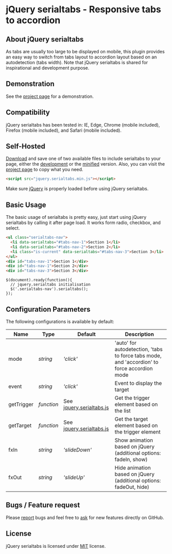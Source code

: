 # jQuery serialtabs - Responsive tabs to accordion

## About jQuery serialtabs
As tabs are usually too large to be displayed on mobile, this plugin provides an easy way to switch from tabs layout to accordion layout based on an autodetection (tabs width). Note that jQuery serialtabs is shared for inspirational and development purpose.


## Demonstration
See the [project page](https://github.meunierkevin.com/jquery-serialtabs/) for a demonstration.


## Compatibility
jQuery serialtabs has been tested in: IE, Edge, Chrome (mobile included), Firefox (mobile included), and Safari (mobile included).


## Self-Hosted
[Download](https://github.com/kevinmeunier/jquery-serialtabs/archive/master.zip) and save one of two available files to include serialtabs to your page, either the [development](https://github.com/kevinmeunier/jquery-serialtabs/blob/main/dist/jquery.serialtabs.js) or the [minified](https://github.com/kevinmeunier/jquery-serialtabs/blob/main/dist/jquery.serialtabs.min.js) version. Also, you can visit the [project page](https://github.meunierkevin.com/jquery-serialtabs/) to copy what you need.
```HTML
<script src="jquery.serialtabs.min.js"></script>
```

Make sure [jQuery](http://jquery.com) is properly loaded before using jQuery serialtabs. 


## Basic Usage
The basic usage of serialtabs is pretty easy, just start using jQuery serialtabs by calling it after page load. It works form radio, checkbox, and select.
```HTML
<ul class="serialtabs-nav">
  <li data-serialtabs="#tabs-nav-1">Section 1</li>
  <li data-serialtabs="#tabs-nav-2">Section 2</li>
  <li class="is-current" data-serialtabs="#tabs-nav-3">Section 3</li>
</ul>
<div id="tabs-nav-1">Section 1</div>
<div id="tabs-nav-1">Section 2</div>
<div id="tabs-nav-3">Section 3</div>
```
```JS
$(document).ready(function(){
  // jquery.serialtabs initialisation
  $('.serialtabs-nav').serialtabs();
});
```

  
## Configuration Parameters
The following configurations is available by default:

Name               | Type       | Default                             | Description
------------------ | ---------- | ----------------------------------- | -----------
mode               | *string*   | *'click'*                           | 'auto' for autodetection, 'tabs to force tabs mode, and 'accordion' to force accordion mode
event              | *string*   | *'click'*                           | Event to display the target
getTrigger         | *function* | See [jquery.serialtabs.js](https://github.com/kevinmeunier/jquery-serialtabs/blob/main/dist/jquery.serialtabs.js) | Get the trigger element based on the list
getTarget          | *function* | See [jquery.serialtabs.js](https://github.com/kevinmeunier/jquery-serialtabs/blob/main/dist/jquery.serialtabs.js) | Get the target element based on the trigger element
fxIn               | *string*   | *'slideDown'*                       | Show animation based on jQuery (additional options: fadeIn, show)
fxOut              | *string*   | *'slideUp'*                         | Hide animation based on jQuery (additional options: fadeOut, hide)


## Bugs / Feature request
Please [report](http://github.com/kevinmeunier/jquery-serialtabs/issues) bugs and feel free to [ask](http://github.com/kevinmeunier/jquery-serialtabs/issues) for new features directly on GitHub.


## License
jQuery serialtabs is licensed under [MIT](http://www.opensource.org/licenses/mit-license.php) license.
